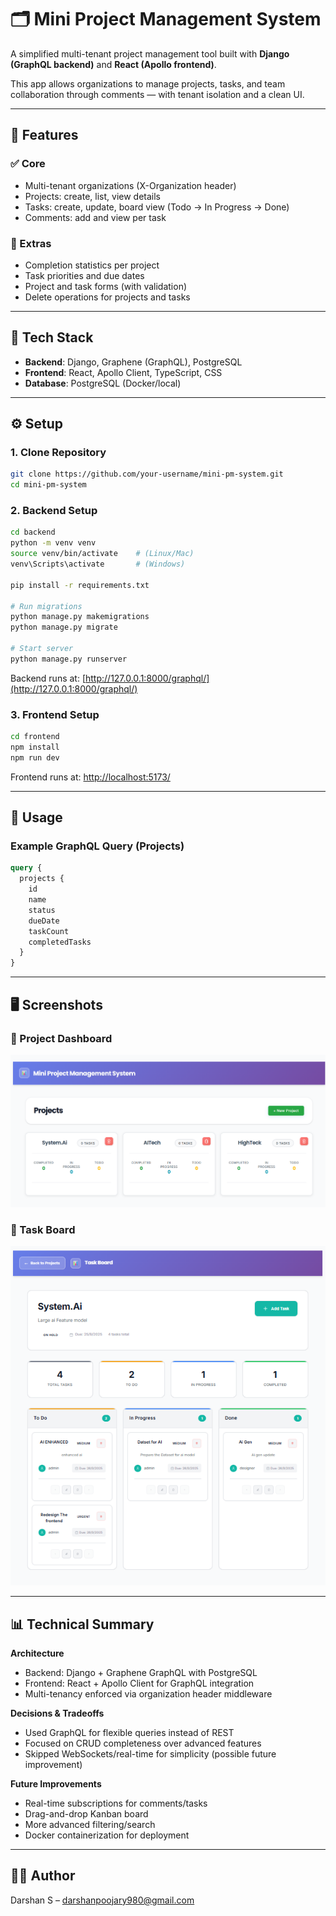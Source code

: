 # 🗂️ **Mini Project Management System**

A simplified multi-tenant project management tool built with **Django (GraphQL backend)** and **React (Apollo frontend)**.

This app allows organizations to manage projects, tasks, and team collaboration through comments — with tenant isolation and a clean UI.

---

## 📌 **Features**

### ✅ Core

* Multi-tenant organizations (X-Organization header)
* Projects: create, list, view details
* Tasks: create, update, board view (Todo → In Progress → Done)
* Comments: add and view per task

### 🎯 Extras

* Completion statistics per project
* Task priorities and due dates
* Project and task forms (with validation)
* Delete operations for projects and tasks

---

## 🚀 **Tech Stack**

* **Backend**: Django, Graphene (GraphQL), PostgreSQL
* **Frontend**: React, Apollo Client, TypeScript, CSS
* **Database**: PostgreSQL (Docker/local)

---

## ⚙️ **Setup**

### 1. Clone Repository

```bash
git clone https://github.com/your-username/mini-pm-system.git
cd mini-pm-system
```

### 2. Backend Setup

```bash
cd backend
python -m venv venv
source venv/bin/activate    # (Linux/Mac)
venv\Scripts\activate       # (Windows)

pip install -r requirements.txt

# Run migrations
python manage.py makemigrations
python manage.py migrate

# Start server
python manage.py runserver
```

Backend runs at: [http://127.0.0.1:8000/graphql/](http://127.0.0.1:8000/graphql/)

### 3. Frontend Setup

```bash
cd frontend
npm install
npm run dev
```

Frontend runs at: [http://localhost:5173/](http://localhost:5173/)

---

## 🔑 **Usage**

### Example GraphQL Query (Projects)

```graphql
query {
  projects {
    id
    name
    status
    dueDate
    taskCount
    completedTasks
  }
}
```

---

## 🖥️ **Screenshots**

### 📌 Project Dashboard

![Project Dashboard](screnshoots/project.png)

### 📌 Task Board

![Task Board](screnshoots/Task.png)

---

## 📊 **Technical Summary**

**Architecture**

* Backend: Django + Graphene GraphQL with PostgreSQL
* Frontend: React + Apollo Client for GraphQL integration
* Multi-tenancy enforced via organization header middleware

**Decisions & Tradeoffs**

* Used GraphQL for flexible queries instead of REST
* Focused on CRUD completeness over advanced features
* Skipped WebSockets/real-time for simplicity (possible future improvement)

**Future Improvements**

* Real-time subscriptions for comments/tasks
* Drag-and-drop Kanban board
* More advanced filtering/search
* Docker containerization for deployment

---

## 👨‍💻 **Author**

Darshan S – [darshanpoojary980@gmail.com](mailto:darshanpoojary980@gmail.com)
